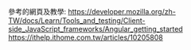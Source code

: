 參考的網頁及教學:
https://developer.mozilla.org/zh-TW/docs/Learn/Tools_and_testing/Client-side_JavaScript_frameworks/Angular_getting_started
https://ithelp.ithome.com.tw/articles/10205808
